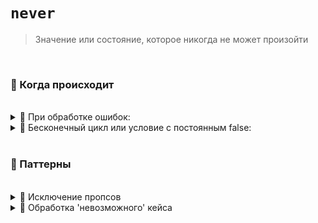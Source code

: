 # `never`
> Значение или состояние, которое никогда не может произойти

<br>

### 🚩 Когда происходит

<br>

  <details>
   <summary>🔹 При обработке ошибок:</summary>
    
  <br>
      
  ```typescript
  function throwError(message: string): never {
    throw new Error(message);
  }
  
  const errorMessage = "Something went wrong!";
  throwError(errorMessage); // Вызовет ошибку и завершит выполнение

  ```
  </details>


  <details>
   <summary>🔹 Бесконечный цикл или условие с постоянным false:</summary>
    
  <br>
      
  ```typescript
function infiniteLoop(): never {
    while (true) {
        // Бесконечный цикл
    }
}

  ```
  </details>

<br>

### 🚩 Паттерны

<br>

<details>
<summary>🔹 Исключение пропсов</summary>
    
<br>
      
```typescript
export interface StringProps {
    string: string;
    number?: never;
    icon?: never;
}

export interface IconProps {
    icon: ReactElement;
    number?: never;
    string?: never;
}

export interface NumberProps {
    number: number;
    string?: never;
    icon?: never;
}

export type BadgeProps = StringProps | IconProps | NumberProps;

const Badge: FC<BadgeProps> = (props) => {
    return <div {...props}>test</div>;
};

export const TestComponent = () => {
    return (
        <div>
            <Badge number={5} string={"ABC"} />
        </div>
    );
};

```

<br>

❗ Паттерн, когда один компонент может принимать разные наборы пропсов в зависимости от контекста. 

Использование типов "never" в определении интерфейсов помогает контролировать, какие типы пропсов могут быть использованы в каждом случае

</details>

<details>
<summary>🔹 Обработка 'невозможного' кейса</summary>
    
<br>
      
```typescript
type CarBrand = 'lada' | 'bmw' | 'toyta'

interface CarBase {
    year: number,
    brand: CarBrand
}

interface BMW extends CarBase {
    brand: 'bmw',
    climatControl: boolean
}

interface LADA extends CarBase {
    brand: 'lada',
    climatControl: boolean
}

interface TOYTA extends CarBase {
    brand: 'toyta',
    climatControl: boolean
}

type Car = LADA | BMW | TOYTA




function exhaustiveCheck (car: never){
    console.log('Необходимо обработать это значение:', car)
}

function withCar (car: Car) {
    switch(car.brand){
        case 'bmw':
            //do smt
            break

        case 'lada':
            //do smt
            break

        default:
            exhaustiveCheck(car)
            break
    }
}


```

<br>

❗ Паттерн, который демонстрирует практику обработки всех возможных вариантов в объединении типов с помощью "exhaustive type checking".

Такой подход помогает обнаружить и избежать ошибок в коде, связанных с упущенными случаями в обработке типов.

</details>
